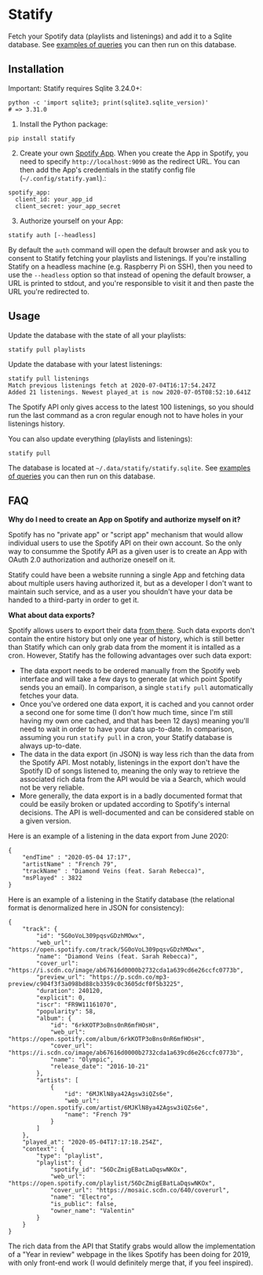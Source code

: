 Statify
=======

Fetch your Spotify data (playlists and listenings) and add it to a Sqlite database. See [examples of queries](https://github.com/foobuzz/statify/blob/master/queries.sql) you can then run on this database.


## Installation

Important: Statify requires Sqlite 3.24.0+: 

```
python -c 'import sqlite3; print(sqlite3.sqlite_version)'
# => 3.31.0
```


 1. Install the Python package:

```
pip install statify
```

 2. Create your own [Spotify App](https://developer.spotify.com/dashboard/applications). When you create the App in Spotify, you need to specify `http://localhost:9090` as the redirect URL. You can then add the App's credentials in the statify config file (`~/.config/statify.yaml`).:

```
spotify_app:
  client_id: your_app_id
  client_secret: your_app_secret
```

 3. Authorize yourself on your App:

```
statify auth [--headless]
```

By default the `auth` command will open the default browser and ask you to consent to Statify fetching your playlists and listenings. If you're installing Statify on a headless machine (e.g. Raspberry Pi on SSH), then you need to use the `--headless` option so that instead of opening the default browser, a URL is printed to stdout, and you're responsible to visit it and then paste the URL you're redirected to.


## Usage

Update the database with the state of all your playlists:

	statify pull playlists

Update the database with your latest listenings:

	statify pull listenings
	Match previous listenings fetch at 2020-07-04T16:17:54.247Z
	Added 21 listenings. Newest played_at is now 2020-07-05T08:52:10.641Z

The Spotify API only gives access to the latest 100 listenings, so you should run the last command as a cron regular enough not to have holes in your listenings history.

You can also update everything (playlists and listenings):

	statify pull

The database is located at `~/.data/statify/statify.sqlite`. See [examples of queries](https://github.com/foobuzz/statify/blob/master/queries.sql) you can then run on this database.


## FAQ

**Why do I need to create an App on Spotify and authorize myself on it?**

Spotify has no "private app" or "script app" mechanism that would allow individual users to use the Spotify API on their own account. So the only way to consumme the Spotify API as a given user is to create an App with OAuth 2.0 authorization and authorize oneself on it.

Statify could have been a website running a single App and fetching data about multiple users having authorized it, but as a developer I don't want to maintain such service, and as a user you shouldn't have your data be handed to a third-party in order to get it.


**What about data exports?**

Spotify allows users to export their data [from there](https://www.spotify.com/ca-en/account/privacy/). Such data exports don't contain the entire history but only one year of history, which is still better than Statify which can only grab data from the moment it is intalled as a cron. However, Statify has the following advantages over such data export:

 - The data export needs to be ordered manually from the Spotify web interface and will take a few days to generate (at which point Spotify sends you an email). In comparison, a single `statify pull` automatically fetches your data.
 - Once you've ordered one data export, it is cached and you cannot order a second one for some time (I don't how much time, since I'm still having my own one cached, and that has been 12 days) meaning you'll need to wait in order to have your data up-to-date. In comparison, assuming you run `statify pull` in a cron, your Statify database is always up-to-date.
 - The data in the data export (in JSON) is way less rich than the data from the Spotify API. Most notably, listenings in the export don't have the Spotify ID of songs listened to, meaning the only way to retrieve the associated rich data from the API would be via a Search, which would not be very reliable.
 - More generally, the data export is in a badly documented format that could be easily broken or updated according to Spotify's internal decisions. The API is well-documented and can be considered stable on a given version.

Here is an example of a listening in the data export from June 2020:

	{
		"endTime" : "2020-05-04 17:17",
		"artistName" : "French 79",
		"trackName" : "Diamond Veins (feat. Sarah Rebecca)",
		"msPlayed" : 3822
	}

Here is an example of a listening in the Statify database (the relational format is denormalized here in JSON for consistency):

	{
		"track": {
			"id": "5G0oVoL309pqsvGDzhMOwx",
			"web_url": "https://open.spotify.com/track/5G0oVoL309pqsvGDzhMOwx",
			"name": "Diamond Veins (feat. Sarah Rebecca)",
			"cover_url": "https://i.scdn.co/image/ab67616d0000b2732cda1a639cd6e26ccfc0773b",
			"preview_url": "https://p.scdn.co/mp3-preview/c904f3f3a098bd88cb3359c0c3605dcf0f5b3225",
			"duration": 240120,
			"explicit": 0,
			"iscr": "FR9W11161070",
			"popularity": 58,
			"album": {
				"id": "6rkKOTP3oBns0nR6mfHOsH",
				"web_url": "https://open.spotify.com/album/6rkKOTP3oBns0nR6mfHOsH",
				"cover_url": "https://i.scdn.co/image/ab67616d0000b2732cda1a639cd6e26ccfc0773b",
				"name": "Olympic",
				"release_date": "2016-10-21"
			},
			"artists": [
				{
					"id": "6MJKlN8ya42Agsw3iQZs6e",
					"web_url": "https://open.spotify.com/artist/6MJKlN8ya42Agsw3iQZs6e",
					"name": "French 79"
				}
			]
		},
		"played_at": "2020-05-04T17:17:18.254Z",
		"context": {
			"type": "playlist",
			"playlist": {
				"spotify_id": "56DcZmigEBatLaDqswNKOx",
				"web_url": "https://open.spotify.com/playlist/56DcZmigEBatLaDqswNKOx",
				"cover_url": "https://mosaic.scdn.co/640/coverurl",
				"name": "Electro",
				"is_public": false,
				"owner_name": "Valentin"
			}
		}
	}

The rich data from the API that Statify grabs would allow the implementation of a "Year in review" webpage in the likes Spotify has been doing for 2019, with only front-end work (I would definitely merge that, if you feel inspired).
